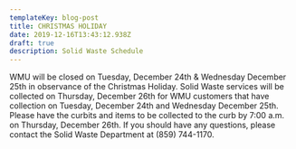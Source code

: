 ```yaml
---
templateKey: blog-post
title: CHRISTMAS HOLIDAY
date: 2019-12-16T13:43:12.938Z
draft: true
description: Solid Waste Schedule
---
```

WMU will be closed on Tuesday, December 24th & Wednesday December 25th in observance of the Christmas Holiday. Solid Waste services will be collected on Thursday, December 26th for WMU customers that have collection on Tuesday, December 24th and  Wednesday December 25th. Please have the curbits and items to be collected to the curb by 7:00 a.m. on Thursday, December 26th. If you should have any questions, please contact the Solid Waste Department at (859) 744-1170.

